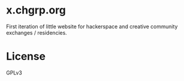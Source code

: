 # x.chgrp.org

First iteration of little website for hackerspace and creative community exchanges / residencies.

# License
GPLv3
